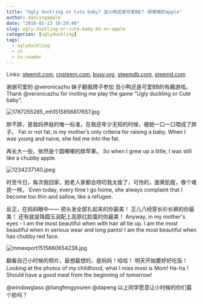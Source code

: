 ```yaml
---
title: "Ugly duckling or Cute baby? 丑小鸭还是可爱BB？-胖嘟嘟的apple"
author: dancingapple
date: "2018-01-13 16:29:48"
slug: ugly-duckling-or-cute-baby-bb-or-apple
categories: [uglyduckling]
tags: 
  - uglyduckling
  - cn
  - cn-reader
---
```


Links: [steemit.com](https://steemit.com/uglyduckling/@dancingapple/ugly-duckling-or-cute-baby-bb-or-apple), [cnsteem.com](https://cnsteem.com/uglyduckling/@dancingapple/ugly-duckling-or-cute-baby-bb-or-apple), [busy.org](https://busy.org/uglyduckling/@dancingapple/ugly-duckling-or-cute-baby-bb-or-apple), [steemdb.com](https://steemdb.com/uglyduckling/@dancingapple/ugly-duckling-or-cute-baby-bb-or-apple), [steemd.com](https://steemd.com/uglyduckling/@dancingapple/ugly-duckling-or-cute-baby-bb-or-apple)

谢谢可爱的  @veronicazhu  妹子翻我牌子参加 丑小鸭还是可爱BB的有趣游戏。
Thank @veronicazhu for inviting me play the game “Ugly duckling or Cute baby”.

![1787255285_mh1515856817657.jpg](https://steemitimages.com/DQmP3PEV5f266249NZijEdb7qWaVsufp7AoM1WWkQpZHYR1/1787255285_mh1515856817657.jpg)

胖不胖，是我妈养娃的唯一标准，在我还年少无知的时候，被她一口一口喂成了胖子。
Fat or not fat, is my mother’s only criteria for raising a baby. 
When I was young and naive, she fed me into the fat.

再长大一些，依然是个圆嘟嘟的胖苹果。
So when I grew up a little, I was still like a chubby apple.

![1234237140.jpeg](https://steemitimages.com/DQmUJkCLQYHsi4RYRU5utqCU3m4SqLUmjALsVBPkiS2uJGx/1234237140.jpeg)

时至今日，每次我回家，她老人家都会唠叨我太瘦了，可怜的，面黄肌瘦，像个难民一样。
Even today, every time I go home, she always complaint that I become too thin and sallow, like a refugee.

反正，在妈妈眼中——
把头发全部扎起来的你最美！
正儿八经穿长衫长裤的你最美！
还有就是珠圆玉润配上高原红脸蛋的你最美！
Anyway, in my mother's eyes -
I am the most beautiful when with hair all tie up.
I am the most beautiful when in serious wear and long pants!
I am the most beautiful when has chubby red face.

![mmexport1515860654238.jpg](https://steemitimages.com/DQmXJy174QmGyHV7AyjVdYuc1TCDDEfodv3uLektf4gcqJy/mmexport1515860654238.jpg)

翻看自己小时候的照片，最想最想的，是妈妈！哈哈！
明天开始要好好吃饭！
Looking at the photos of my childhood, what I miss most is Mom! Ha-ha！
Should have a good meal from the beginning of tomorrow!


 @windowglass
 @liangfengyouren
 @dapeng
以上同学愿意让小时候的你们露个脸吗？

